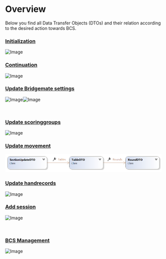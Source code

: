 # Overview

Below you find all Data Transfer Objects (DTOs) and their relation according to the desired action towards BCS.

### [Initialization](<Initializeanevent.md>)

![Image](<lib/InitDTOPlus.png>)

### [Continuation](<Continueanevent.md>)

![Image](<lib/ContinueDTOClosed.png>)

### [Update Bridgemate settings](<UpdateBridgematesettings.md>)

![Image](<lib/Bridgemate2SettingsDTOClosed.png>)![Image](<lib/Bridgemate3SettingsDTOClosed.png>)

&nbsp;

### [Update scoringgroups](<Updatescoringgroups.md>)

![Image](<lib/ScoringGroupUpdateDTOClosed.png>)

### [Update movement](<Updatethemovementforasectionorad.md>)

![Image](<lib/MovementUpdateDTOClosed.png>)

### [Update handrecords](<Updatehandrecords.md>)

![Image](<lib/handrecordDTOClosed.png>)

### [Add session](<Addasession.md>)

![Image](<lib/AddSection.png>)

&nbsp;

### [BCS Management](<ManageBCS.md>)

![Image](<lib/BCSManagementDTOClosed 1.png>)

